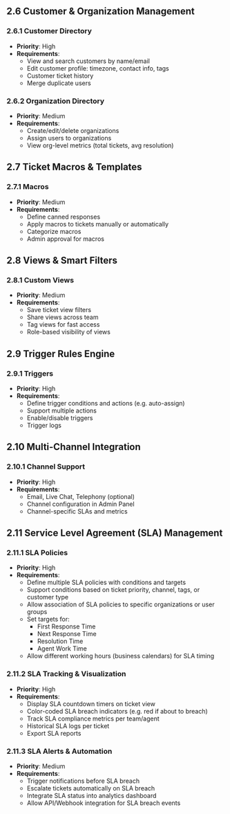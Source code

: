 ## 2.6 Customer & Organization Management

### 2.6.1 Customer Directory
- **Priority**: High
- **Requirements**:
  - View and search customers by name/email
  - Edit customer profile: timezone, contact info, tags
  - Customer ticket history
  - Merge duplicate users

### 2.6.2 Organization Directory
- **Priority**: Medium
- **Requirements**:
  - Create/edit/delete organizations
  - Assign users to organizations
  - View org-level metrics (total tickets, avg resolution)

## 2.7 Ticket Macros & Templates

### 2.7.1 Macros
- **Priority**: Medium
- **Requirements**:
  - Define canned responses
  - Apply macros to tickets manually or automatically
  - Categorize macros
  - Admin approval for macros

## 2.8 Views & Smart Filters

### 2.8.1 Custom Views
- **Priority**: Medium
- **Requirements**:
  - Save ticket view filters
  - Share views across team
  - Tag views for fast access
  - Role-based visibility of views

## 2.9 Trigger Rules Engine

### 2.9.1 Triggers
- **Priority**: High
- **Requirements**:
  - Define trigger conditions and actions (e.g. auto-assign)
  - Support multiple actions
  - Enable/disable triggers
  - Trigger logs

## 2.10 Multi-Channel Integration

### 2.10.1 Channel Support
- **Priority**: High
- **Requirements**:
  - Email, Live Chat, Telephony (optional)
  - Channel configuration in Admin Panel
  - Channel-specific SLAs and metrics

## 2.11 Service Level Agreement (SLA) Management

### 2.11.1 SLA Policies
- **Priority**: High
- **Requirements**:
  - Define multiple SLA policies with conditions and targets
  - Support conditions based on ticket priority, channel, tags, or customer type
  - Allow association of SLA policies to specific organizations or user groups
  - Set targets for:
    - First Response Time
    - Next Response Time
    - Resolution Time
    - Agent Work Time
  - Allow different working hours (business calendars) for SLA timing

### 2.11.2 SLA Tracking & Visualization
- **Priority**: High
- **Requirements**:
  - Display SLA countdown timers on ticket view
  - Color-coded SLA breach indicators (e.g. red if about to breach)
  - Track SLA compliance metrics per team/agent
  - Historical SLA logs per ticket
  - Export SLA reports

### 2.11.3 SLA Alerts & Automation
- **Priority**: Medium
- **Requirements**:
  - Trigger notifications before SLA breach
  - Escalate tickets automatically on SLA breach
  - Integrate SLA status into analytics dashboard
  - Allow API/Webhook integration for SLA breach events
